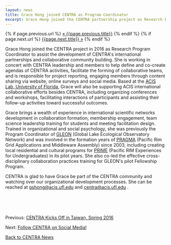 ```yaml
---
layout: news
title: Grace Hong joined CENTRA as Program Coordinator
excerpt: Grace Hong joined the CENTRA partnership project as Research Program Coordinator to assist the development of CENTRA's international partnerships and collaborative community building.
---
```


<div>
  {% if page.previous.url %}
    <a href="{{page.previous.url}}">&laquo; {{page.previous.title}}</a>
  {% endif %}
  {% if page.next.url %}
    <a href="{{page.next.url}}">{{page.next.title}} &raquo;</a>
  {% endif %}
</div>

Grace Hong joined the CENTRA project in 2016 as Research Program Coordinator to assist the development of CENTRA's international partnerships and collaborative community building. She is working in concert with CENTRA leadership and members to help define and co-create agendas of CENTRA activities, facilitate the forming of collaborative teams, and is responsible for project reporting, engaging members through content sharing via website, online surveys and social media. Based at the [ACIS Lab, University of Florida](https://www.acis.ufl.edu), Grace will also be supporting ACIS international collaborative efforts besides CENTRA, including organizing conferences and workshops, facilitating interactions of participants and assisting their follow-up activities toward successful outcomes.

Grace brings a wealth of experience in international scientific networks development in collaboration formation, membership engagement, team science leadership training for students and meeting facilitation design. Trained in organizational and social psychology, she was previously the Program Coordinator of [GLEON](http://www.gleon.org/) (Global Lake Ecological Observatory Network) and was involved in the formation years of [PRAGMA](http://www.pragma-grid.net/) (Pacific Rim Grid Applications and Middleware Assembly) since 2003, including creating local residential and cultural programs for [PRIME](http://prime.ucsd.edu/) (Pacific RIM Experiences for Undergraduates) in its pilot years. She also co-led the effective cross-disciplinary collaboration practices training for GLEON's pilot Fellowship Program. 

CENTRA is glad to have Grace be part of the CENTRA community and watching over our organizational development processes. She can be reached at gshong@acis.ufl.edu and centra@acis.ufl.edu .  

<br /> <br /> <br />
  
Previous: [CENTRA Kicks Off in Taiwan, Spring 2016](http://www.globalcentra.org/news/2016-06-08-centrakickoff.html)

Next: [Follow CENTRA on Social Media!](http://www.globalcentra.org/news/2016-06-12-socialmedia.html)

[Back to CENTRA News](http://www.globalcentra.org/news/)
